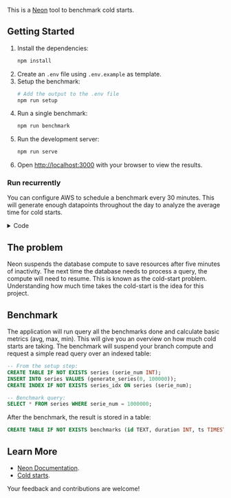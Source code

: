 This is a [Neon](http://neon.tech) tool to benchmark cold starts.

## Getting Started

1. Install the dependencies:
    ```bash
    npm install
    ```
2. Create an `.env` file using `.env.example` as template.
3. Setup the benchmark:
    ```bash
    # Add the output to the .env file
    npm run setup
    ```
4. Run a single benchmark:
    ```bash
    npm run benchmark
    ```
5. Run the development server:
    ```bash
    npm run serve
    ```
6. Open [http://localhost:3000](http://localhost:3000) with your browser to view the results. 

### Run recurrently

You can configure AWS to schedule a benchmark every 30 minutes. This will generate enough datapoints throughout the day to analyze the average time for cold starts.

<details>
<summary>Code</summary>
<br>

```bash

# 1. Load the environment variables:
source .env

# 2. Zip the code:
zip -j lambda.zip ./setup/index.js && zip -rq lambda.zip node_modules -x "*next*" -x "typescript" -x "*chartjs*"

# 3. Create a role and attach the policy:
ROLE_ARN=$(aws iam create-role --role-name neon-benchmark-lambda-execute-role --assume-role-policy-document file://setup/trust-policy.json --query 'Role.Arn' --output text)
aws iam attach-role-policy --role-name neon-benchmark-lambda-execute-role --policy-arn arn:aws:iam::aws:policy/service-role/AWSLambdaBasicExecutionRole

# 4. Upload the lambda code:
LAMBDA_ARN=$(aws lambda create-function --function-name BenchmarkRunner --runtime nodejs20.x --role $ROLE_ARN --handler index.handler --timeout 120 --zip-file fileb://lambda.zip --query 'FunctionArn' --output text --environment Variables={API_KEY=$API_KEY})

# 5. Schedule every 30 minutes:
aws scheduler create-schedule \
    --name NeonColdBenchmarkScheduler \
    --schedule-expression "cron(0/30 * * * ? *)" \
    --target "{\"RoleArn\": \"$ROLE_ARN\", \"Arn\":\"$LAMBDA_ARN\" }" \
    --flexible-time-window '{ "Mode": "FLEXIBLE", "MaximumWindowInMinutes": 15}'
```
</details>

## The problem
Neon suspends the database compute to save resources after five minutes of inactivity. The next time the database needs to process a query, the compute will need to resume. This is known as the cold-start problem. Understanding how much time takes the cold-start is the idea for this project.

## Benchmark

The application will run query all the benchmarks done and calculate basic metrics (avg, max, min). This will give you an overview on how much cold starts are taking. The benchmark will suspend your branch compute and request a simple read query over an indexed table:

```sql
-- From the setup step:
CREATE TABLE IF NOT EXISTS series (serie_num INT);
INSERT INTO series VALUES (generate_series(0, 100000));
CREATE INDEX IF NOT EXISTS series_idx ON series (serie_num);

-- Benchmark query:
SELECT * FROM series WHERE serie_num = 1000000;
```

After the benchmark, the result is stored in a table:

```sql
CREATE TABLE IF NOT EXISTS benchmarks (id TEXT, duration INT, ts TIMESTAMP);
```

## Learn More

- [Neon Documentation](https://neon.tech/docs/introduction).
- [Cold starts](https://neon.tech/blog/cold-starts-just-got-hot).

Your feedback and contributions are welcome!